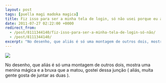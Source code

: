```yaml
---
layout: post
tags: [puella magi madoka magica]
title: Fiz isso para ser a minha tela de login, só não usei porque eu acabaria viciando mais ainda em Madoka.
date: 2011-07-27 02:22:00 +0000
redirect_from:
  - /post/8111344140/fiz-isso-para-ser-a-minha-tela-de-login-só-não/
  - /post/8111344140/
excerpt: "No desenho, que aliás é só uma montagem de outros dois, mostra uma menina mágica e a bruxa que a matou, gostei dessa junção ( aliás, muita gente gosta de juntar as duas )."
---
```


![](https://41.media.tumblr.com/tumblr_loyzwoAfmS1qma17bo1_1280.jpg)

No desenho, que aliás é só uma montagem de outros dois, mostra uma
menina mágica e a bruxa que a matou, gostei dessa junção ( aliás, muita
gente gosta de juntar as duas ).

